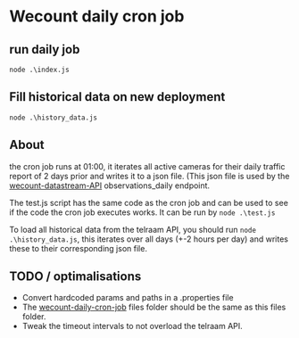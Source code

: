 # Wecount daily cron job

## run daily job
```node .\index.js```

## Fill historical data on new deployment
```node .\history_data.js```

## About

the cron job runs at 01:00, it iterates all active cameras for their daily traffic report of 2 days prior and writes it to a json file.
(This json file is used by the [wecount-datastream-API](https://github.com/KasperZutterman/wecount-datastream-API) observations_daily endpoint.

The test.js script has the same code as the cron job and can be used to see if the code the cron job executes works. It can be run by ```node .\test.js```

To load all historical data from the telraam API, you should run ```node .\history_data.js```, this iterates over all days (+-2 hours per day) and writes these to their corresponding json file.

## TODO / optimalisations
- Convert hardcoded params and paths in a .properties file
- The [wecount-daily-cron-job](https://github.com/KasperZutterman/wecount-daily-cron-job) files folder should be the same as this files folder.
- Tweak the timeout intervals to not overload the telraam API.
